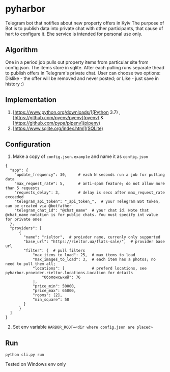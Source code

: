 # pyharbor
Telegram bot that notifies about new property offers in Kyiv
The purpose of Bot is to publish data into private chat with other participants, that cause of hart to configure it. 
Еhe service is intended for personal use only.

## Algorithm
One in a period job pulls out property items from particular site from config.json. 
The items store in sqlite. After each pulling runs separate thead to publish offers in Telegram's private chat.
User can choose two options: Dislike - the offer will be removed and never posted; or Like - just save in history :)

## Implementation
1. [https://www.python.org/downloads/](Python 3.7) , [https://github.com/pyenv/pyenv](pyenv) & [https://github.com/pypa/pipenv](pipenv)
2. [https://www.sqlite.org/index.html](SQLite)

## Configuration
1. Make a copy of `config.json.example` and name it as `config.json`

```
{
  "app": {
    "update_frequency": 30,     # each N seconds run a job for pulling data
    "max_request_rate": 5,      # anti-spam feature; do not allow more than 5 requests
    "requests_delay": 3,        # delay is secs after max_request_rate exceeded
    "telegram_api_token": "_api_token_",  # your Telegram Bot token, can be created via @botfather
    "telegram_chat_id": "@chat_name"  # your chat id. Note that @chat_name notation is for public chats. You must specify int value for private ones
  },
  "providers": [
      {
        "name": "rieltor",  # proivder name, currenly only supported
        "base_url": "https://rieltor.ua/flats-sale/",  # provider base url
        "filter": {  # pull filters
            "max_items_to_load": 25,  # max items to load
            "max_images_to_load": 3,  # each item has a photos; no need to pull them all; 
            "locations": [            # preferd locations, see pyharbor.provider.rieltor.locations.Location for details
                "Оболонський": 76
            ],
            "price_min": 50000,
            "price_max": 65000,
            "rooms": [2],
            "min_square": 50
        }
      }
  ]
}
```
2. Set env variable `HARBOR_ROOT=<dir where config.json are placed>`

## Run
`python cli.py run`

Tested on Windows env only
